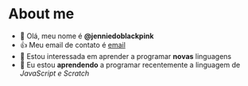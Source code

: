 # About me

- 👋 Olá, meu nome é **@jenniedoblackpink**
- 👍 Meu email de contato é [email](giovana.proencade.oliveira@pr.gov.br)
- 👀 Estou interessada em aprender a programar **novas** linguagens 
- 🌱 Eu estou **aprendendo** a programar recentemente a linguagem de *JavaScript e Scratch*
<!---
jenniedoblackpink/jenniedoblackpink is a ✨ special ✨ repository because its `README.md` (this file) appears on your GitHub profile.
You can click the Preview link to take a look at your changes.
--->
